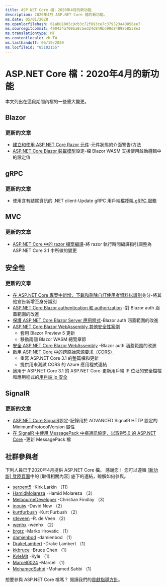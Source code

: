 ```yaml
---
title: ASP.NET Core 檔：2020年4月的新功能
description: 2020年4月 ASP.NET Core 檔的新功能。
ms.date: 05/01/2020
ms.openlocfilehash: 61ab81005c9cb3c72f893ce7c379523a40856ee7
ms.sourcegitcommit: 490434a700ba8c5ed24d849bd99d8489858538e3
ms.translationtype: MT
ms.contentlocale: zh-TW
ms.lasthandoff: 06/19/2020
ms.locfileid: "85102155"
---
```

# <a name="aspnet-core-docs-whats-new-for-april-2020"></a>ASP.NET Core 檔：2020年4月的新功能

本文列出在這段期間內檔的一些重大變更。

## <a name="blazor"></a>Blazor

### <a name="updated-articles"></a>更新的文章

- [建立和使用 ASP.NET Core Razor 元件](../blazor/components/index.md)-元件狀態的介面警告/方法
- [ASP.NET Core Blazor 裝載模型](../blazor/fundamentals/additional-scenarios.md)設定-檔 Blazor WASM 支援使用啟動邏輯中的設定值

## <a name="grpc"></a>gRPC

### <a name="updated-articles"></a>更新的文章

- 使用含有結尾資訊的 .NET client-Update gRPC 用戶端檔[呼叫 gRPC 服務](../grpc/client.md)

## <a name="mvc"></a>MVC

### <a name="updated-articles"></a>更新的文章

- [ASP.NET Core 中的 razor 檔案編譯](../mvc/views/view-compilation.md)-將 razor 執行時間編譯指引調整為 ASP.NET Core 3.1 中所做的變更

## <a name="security"></a>安全性

### <a name="updated-articles"></a>更新的文章

- [在 ASP.NET Core 專案中新增、下載和刪除自訂使用者資料以識別](../security/authentication/add-user-data.md)身分-將其他宣告新增至身分識別
- [ASP.NET Core Blazor authentication 和 authorization](../blazor/security/index.md) -對 Blazor auth 涵蓋範圍的改進
- [保護 ASP.NET Core Blazor Server 應用程式](../blazor/security/server/index.md)-Blazor auth 涵蓋範圍的改進
- [ASP.NET Core Blazor WebAssembly 其他安全性案例](../blazor/security/webassembly/additional-scenarios.md)
  - 套用 Blazor Preview 5 更新
  - 移動兩個 Blazor WASM 總覽章節
- [安全 ASP.NET Core Blazor WebAssembly](../blazor/security/webassembly/index.md) -Blazor auth 涵蓋範圍的改進
- [啟用 ASP.NET Core 中的跨原始來源要求（CORS）](../security/cors.md)
  - 重寫 ASP.NET Core 3.1 的整篇檔和更新
  - 提供用來測試 CORS 的 Azure 應用程式連結
- 適用于 ASP.NET Core 3.1 的 ASP.NET Core-更新用戶端 IP 位址的安全檔檔和應用程式的[用戶端 ip 安全](../security/ip-safelist.md)

## <a name="signalr"></a>SignalR

### <a name="updated-articles"></a>更新的文章

- [ASP.NET Core SignalR](../signalr/configuration.md)設定-記錄用於 ADVANCED SignalR HTTP 設定的 MinimumProtocolVersion 屬性
- [在 SignalR 中使用 MessagePack 中樞通訊協定，以取得5.0 的 ASP.NET Core](../signalr/messagepackhubprotocol.md) -更新 MessagePack 檔

## <a name="community-contributors"></a>社群參與者

下列人員已于2020年4月提供 ASP.NET Core 檔。 感謝您！ 您可以遵循 [[新功能] 登陸頁面](index.yml)中的 [取得相關內容] 底下的連結，瞭解如何參與。

- [serpent5](https://github.com/serpent5) -Kirk Larkin （11）
- [HamidMolareza](https://github.com/HamidMolareza) -Hamid Molareza （3）
- [MelbourneDeveloper](https://github.com/MelbourneDeveloper) -Christian Findlay （3）
- [inouiw](https://github.com/inouiw) -David New （2）
- [kurtfurbush](https://github.com/kurtfurbush) -Kurt Furbush （2）
- [rdeveen](https://github.com/rdeveen) -R. de Veen （2）
- [wenhx](https://github.com/wenhx) -wenhx （2）
- [brgrz](https://github.com/brgrz) -Marko Hrovatic （1）
- [damienbod](https://github.com/damienbod) -damienbod （1）
- [DrakeLambert](https://github.com/DrakeLambert) -Drake Lambert （1）
- [kkbruce](https://github.com/kkbruce) -Bruce Chen （1）
- [KyleMit](https://github.com/KyleMit) -Kyle （1）
- [Marcel0024](https://github.com/Marcel0024) -Marcel （1）
- [MohamedSahbi](https://github.com/MohamedSahbi) -Mohamed Sahbi （1）

想要參與 ASP.NET Core 檔嗎？ 閱讀我們的[貢獻指導方針](https://github.com/dotnet/AspNetCore.Docs/blob/master/CONTRIBUTING.md)。
